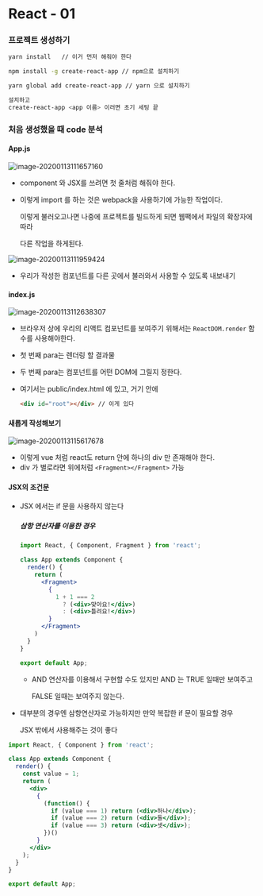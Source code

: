 # React - 01

### 프로젝트 생성하기

```bash
yarn install   // 이거 먼저 해줘야 한다

npm install -g create-react-app // npm으로 설치하기

yarn global add create-react-app // yarn 으로 설치하기

설치하고 
create-react-app <app 이름> 이러면 초기 세팅 끝
```





### 처음 생성했을 때 code 분석

#### App.js

![image-20200113111657160](C:\Users\multicampus\AppData\Roaming\Typora\typora-user-images\image-20200113111657160.png)

- component 와 JSX를 쓰려면 첫 줄처럼 해줘야 한다. 

- 이렇게 import 를 하는 것은 webpack을 사용하기에 가능한 작업이다. 

  이렇게 불러오고나면 나중에 프로젝트를 빌드하게 되면 웹팩에서 파일의 확장자에 따라 

  다른 작업을 하게된다.



![image-20200113111959424](C:\Users\multicampus\AppData\Roaming\Typora\typora-user-images\image-20200113111959424.png)

- 우리가 작성한 컴포넌트를 다른 곳에서 불러와서 사용할 수 있도록 내보내기



#### index.js



![image-20200113112638307](C:\Users\multicampus\AppData\Roaming\Typora\typora-user-images\image-20200113112638307.png)

- 브라우저 상에 우리의 리액트 컴포넌트를 보여주기 위해서는 `ReactDOM.render` 함수를 사용해야한다.
- 첫 번째 para는 렌더링 할 결과물
- 두 번째 para는 컴포넌트를 어떤 DOM에 그릴지 정한다. 

- 여기서는 public/index.html 에 있고, 거기 안에 

  ```html
  <div id="root"></div> // 이게 있다
  ```

  

#### 새롭게 작성해보기

![image-20200113115617678](C:\Users\multicampus\AppData\Roaming\Typora\typora-user-images\image-20200113115617678.png)

- 이렇게 vue 처럼 react도 return 안에 하나의 div 만 존재해야 한다. 
- div 가 별로라면 위에처럼 `<Fragment></Fragment>` 가능



#### JSX의 조건문

- JSX 에서는 if 문을 사용하지 않는다

  ##### 삼항 연산자를 이용한 경우

  ```jsx
  import React, { Component, Fragment } from 'react';
  
  class App extends Component {
    render() {
      return (
        <Fragment>
          {
            1 + 1 === 2
              ? (<div>맞아요!</div>)
              : (<div>틀려요!</div>)
          }
        </Fragment>
      )
    }
  }
  
  export default App;
  ```

  

  - AND 연산자를 이용해서 구현할 수도 있지만 AND 는 TRUE 일때만 보여주고

    FALSE 일때는 보여주지 않는다.

- 대부분의 경우엔 삼항연산자로 가능하지만 만약 복잡한 if 문이 필요할 경우

  JSX 밖에서 사용해주는 것이 좋다

```jsx
import React, { Component } from 'react';

class App extends Component {
  render() {
    const value = 1;
    return (
      <div>
        {
          (function() {
            if (value === 1) return (<div>하나</div>);
            if (value === 2) return (<div>둘</div>);
            if (value === 3) return (<div>셋</div>);
          })()
        }
      </div>
    );
  }
}

export default App;
```





